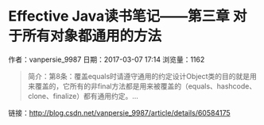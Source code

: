 # Effective Java读书笔记——第三章 对于所有对象都通用的方法
作者：vanpersie_9987
日期：2017-03-07 17:14
浏览量：1162
> 简介：第8条：覆盖equals时请遵守通用的约定设计Object类的目的就是用来覆盖的，它所有的非final方法都是用来被覆盖的（equals、hashcode、clone、finalize）都有通用约定。...

 链接：http://blog.csdn.net/vanpersie_9987/article/details/60584175
